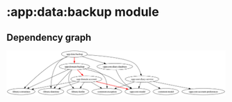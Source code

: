 # :app:data:backup module
## Dependency graph
![Dependency graph](../../../docs/images/graphs/dep_graph_app_data_backup.svg)
